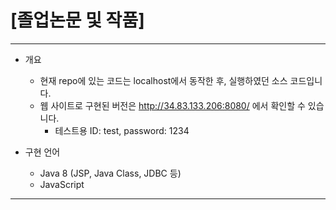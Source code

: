 # [졸업논문 및 작품]
<hr/>

* 개요   
  + 현재 repo에 있는 코드는 localhost에서 동작한 후, 실행하였던 소스 코드입니다.
  + 웹 사이트로 구현된 버전은 http://34.83.133.206:8080/ 에서 확인할 수 있습니다.
    + 테스트용 ID: test, password: 1234

* 구현 언어
  + Java 8 (JSP, Java Class, JDBC 등)
  + JavaScript
<hr/>   
